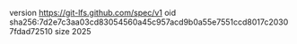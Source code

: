version https://git-lfs.github.com/spec/v1
oid sha256:7d2e7c3aa03cd83054560a45c957acd9b0a55e7551ccd8017c20307fdad72510
size 2025
